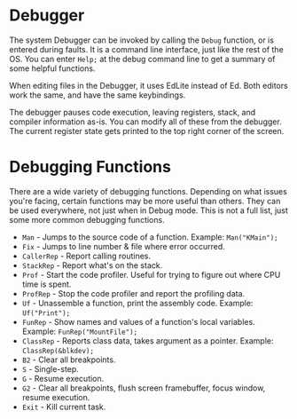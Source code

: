 # Debugger
The system Debugger can be invoked by calling the `Debug` function, or is entered during faults. It is a command line interface, just like the rest of the OS. You can enter `Help;` at the debug command line to get a summary of some helpful functions.

When editing files in the Debugger, it uses EdLite instead of Ed. Both editors work the same, and have the same keybindings.

The debugger pauses code execution, leaving registers, stack, and compiler information as-is. You can modify all of these from the debugger. The current register state gets printed to the top right corner of the screen.

# Debugging Functions
There are a wide variety of debugging functions. Depending on what issues you're facing, certain functions may be more useful than others. They can be used everywhere, not just when in Debug mode. This is not a full list, just some more common debugging functions.

* `Man` - Jumps to the source code of a function. Example: `Man("KMain");`
* `Fix` - Jumps to line number & file where error occurred. 
* `CallerRep` - Report calling routines.
* `StackRep` - Report what's on the stack.
* `Prof` - Start the code profiler. Useful for trying to figure out where CPU time is spent.
* `ProfRep` - Stop the code profiler and report the profiling data.
* `Uf` - Unassemble a function, print the assembly code. Example: `Uf("Print");`
* `FunRep` - Show names and values of a function's local variables. Example: `FunRep("MountFile");`
* `ClassRep` - Reports class data, takes argument as a pointer. Example: `ClassRep(&blkdev);`
* `B2` - Clear all breakpoints.
* `S` - Single-step.
* `G` - Resume execution.
* `G2` - Clear all breakpoints, flush screen framebuffer, focus window, resume execution.
* `Exit` - Kill current task.
